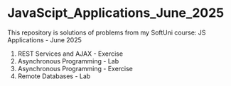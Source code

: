 # JavaScipt_Applications_June_2025
This repository is solutions of problems from my SoftUni course: JS Applications - June 2025
1. REST Services and AJAX - Exercise
2. Asynchronous Programming - Lab
3. Asynchronous Programming - Exercise
4. Remote Databases - Lab